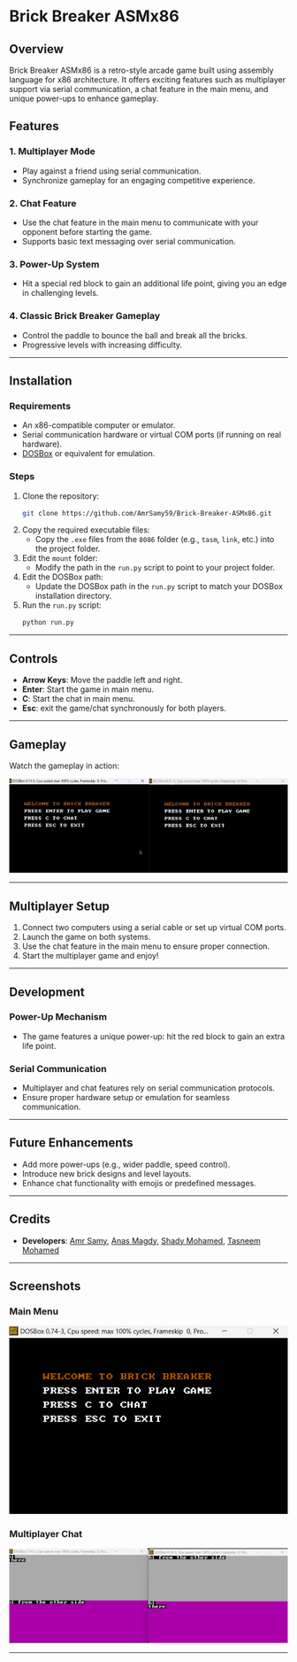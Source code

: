 
# Brick Breaker ASMx86

## Overview
Brick Breaker ASMx86 is a retro-style arcade game built using assembly language for x86 architecture. It offers exciting features such as multiplayer support via serial communication, a chat feature in the main menu, and unique power-ups to enhance gameplay.

## Features

### 1. Multiplayer Mode
- Play against a friend using serial communication.
- Synchronize gameplay for an engaging competitive experience.

### 2. Chat Feature
- Use the chat feature in the main menu to communicate with your opponent before starting the game.
- Supports basic text messaging over serial communication.

### 3. Power-Up System
- Hit a special red block to gain an additional life point, giving you an edge in challenging levels.

### 4. Classic Brick Breaker Gameplay
- Control the paddle to bounce the ball and break all the bricks.
- Progressive levels with increasing difficulty.

---

## Installation

### Requirements
- An x86-compatible computer or emulator.
- Serial communication hardware or virtual COM ports (if running on real hardware).
- [DOSBox](https://www.dosbox.com/) or equivalent for emulation.

### Steps
1. Clone the repository:
   ```bash
   git clone https://github.com/AmrSamy59/Brick-Breaker-ASMx86.git
   ```
2. Copy the required executable files:
   - Copy the `.exe` files from the `8086` folder (e.g., `tasm`, `link`, etc.) into the project folder.
3. Edit the `mount` folder:
   - Modify the path in the `run.py` script to point to your project folder.
4. Edit the DOSBox path:
   - Update the DOSBox path in the `run.py` script to match your DOSBox installation directory.
5. Run the `run.py` script:
   ```bash
   python run.py
   ```

---

## Controls
- **Arrow Keys**: Move the paddle left and right.
- **Enter**: Start the game in main menu.
- **C**: Start the chat in main menu.
- **Esc**: exit the game/chat synchronously for both players.

---

## Gameplay
Watch the gameplay in action:

![Gameplay GIF](https://github.com/AmrSamy59/Brick-Breaker-ASMx86/blob/main/readme-assets/gameplay.gif)

---

## Multiplayer Setup
1. Connect two computers using a serial cable or set up virtual COM ports.
2. Launch the game on both systems.
3. Use the chat feature in the main menu to ensure proper connection.
4. Start the multiplayer game and enjoy!

---

## Development

### Power-Up Mechanism
- The game features a unique power-up: hit the red block to gain an extra life point.

### Serial Communication
- Multiplayer and chat features rely on serial communication protocols.
- Ensure proper hardware setup or emulation for seamless communication.

---

## Future Enhancements
- Add more power-ups (e.g., wider paddle, speed control).
- Introduce new brick designs and level layouts.
- Enhance chat functionality with emojis or predefined messages.

---

## Credits
- **Developers**: [Amr Samy](https://github.com/AmrSamy59), [Anas Magdy](https://github.com/Mag-D-Anas), [Shady Mohamed](https://github.com/shady-2004), [Tasneem Mohamed](https://github.com/Tasneemmohammed0)

---

## Screenshots
### Main Menu
![Main Menu](https://github.com/AmrSamy59/Brick-Breaker-ASMx86/blob/main/readme-assets/MainMenu.png)
### Multiplayer Chat
![Chat Screen](https://github.com/AmrSamy59/Brick-Breaker-ASMx86/blob/main/readme-assets/Chat.png)

---
